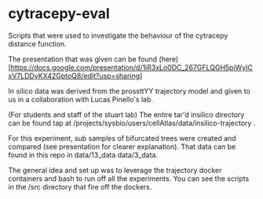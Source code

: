 # cytracepy-eval
Scripts that were used to investigate the behaviour of the cytracepy distance function.

The presentation that was given can be found (here) [https://docs.google.com/presentation/d/1iR3xLo0DC_267GFLQGH5piWyICxV7LDDyKX42GptoQ8/edit?usp=sharing]

In silico data was derived from the prossttYY trajectory model and given to us in a collaboration with Lucas Pinello's lab. 

(For students and staff of the stuart lab) The entire tar'd insilico directory can be found tap at /projects/sysbio/users/cellAtlas/data/insilico-trajectory .

For this experiment, sub samples of bifurcated trees were created and compared (see presentation for clearer explanation). That data can be found in this repo in data/13_data data/3_data.

The general idea and set up was to leverage the trajectory docker containers and bash to run off all the experiments. You can see the scripts in the /src directory that fire off the dockers.
